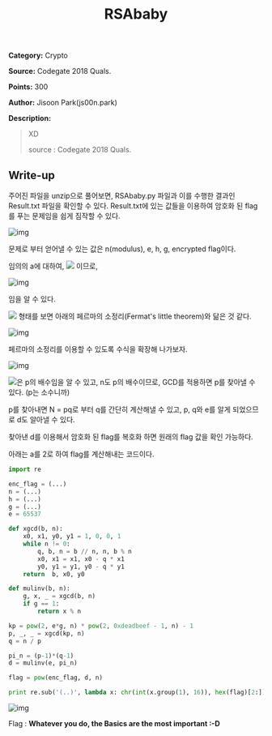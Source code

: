 ﻿---
layout: post
title: RSAbaby
category: Crypto
rpath: /resource/RSAbaby
tag: [RSA, extended_euclidean_algorithm] 
---

**Category:** Crypto

**Source:** Codegate 2018 Quals.

**Points:** 300

**Author:** Jisoon Park(js00n.park)

**Description:** 

> XD
>
> source : Codegate 2018 Quals.

## Write-up

주어진 파일을 unzip으로 풀어보면, RSAbaby.py 파일과 이를 수행한 결과인 Result.txt 파일을 확인할 수 있다. Result.txt에 있는 값들을 이용하여 암호화 된 flag를 푸는 문제임을 쉽게 짐작할 수 있다.

![img]({{page.rpath|prepend:site.baseurl}}/code.png)

문제로 부터 얻어낼 수 있는 값은 n(modulus), e, h, g, encrypted flag이다.

임의의 a에 대하여, <img src="{{page.rpath|prepend:site.baseurl}}/1.gif"> 이므로,

![img]({{page.rpath|prepend:site.baseurl}}/2.gif)

임을 알 수 있다.

<img src="{{page.rpath|prepend:site.baseurl}}/3.gif"> 형태를 보면 아래의 페르마의 소정리(Fermat's little theorem)와 닮은 것 같다.

![img]({{page.rpath|prepend:site.baseurl}}/fermat.gif)

페르마의 소정리를 이용할 수 있도록 수식을 확장해 나가보자.

![img]({{page.rpath|prepend:site.baseurl}}/4.gif)

<img src="{{page.rpath|prepend:site.baseurl}}/5.gif">은 p의 배수임을 알 수 있고, n도 p의 배수이므로, GCD를 적용하면 p를 찾아낼 수 있다. (p는 소수니까)

p를 찾아내면 N = pq로 부터 q를 간단히 계산해낼 수 있고, p, q와 e를 알게 되었으므로 d도 알아낼 수 있다.

찾아낸 d를 이용해서 암호화 된 flag를 복호화 하면 원래의 flag 값을 확인 가능하다.

아래는 a를 2로 하여 flag를 계산해내는 코드이다.

```python
import re

enc_flag = (...)
n = (...)
h = (...)
g = (...)
e = 65537

def xgcd(b, n):
    x0, x1, y0, y1 = 1, 0, 0, 1
    while n != 0:
        q, b, n = b // n, n, b % n
        x0, x1 = x1, x0 - q * x1
        y0, y1 = y1, y0 - q * y1
    return  b, x0, y0

def mulinv(b, n):
    g, x, _ = xgcd(b, n)
    if g == 1:
        return x % n

kp = pow(2, e*g, n) * pow(2, 0xdeadbeef - 1, n) - 1
p, _, _ = xgcd(kp, n)
q = n / p

pi_n = (p-1)*(q-1)
d = mulinv(e, pi_n)

flag = pow(enc_flag, d, n)

print re.sub('(..)', lambda x: chr(int(x.group(1), 16)), hex(flag)[2:])
```

![img]({{page.rpath|prepend:site.baseurl}}/run.png)

Flag : <b>Whatever you do, the Basics are the most important :-D</b>
